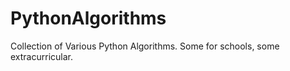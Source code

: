 # PythonAlgorithms
Collection of Various Python Algorithms. Some for schools, some extracurricular.
